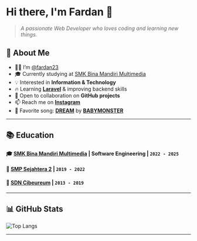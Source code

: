 # **Hi there, I'm Fardan** 👋  
> _A passionate Web Developer who loves coding and learning new things._  

## **📌 About Me**  
- 👨‍💻 I’m [@fardan23](https://github.com/fardan23/)  
- 🎓 Currently studying at [SMK Bina Mandiri Multimedia](http://smkbm3.sch.id)  
- 💡 Interested in **Information & Technology**  
- 🔥 Learning **[Laravel](https://laravel.com/)** & improving backend skills  
- 🤝 Open to collaboration on **GitHub projects**  
- 📫 Reach me on **[Instagram](https://www.instagram.com/muhamadfardan11/)**  
- 🎵 Favorite song: **[DREAM](https://open.spotify.com/intl-id/track/580sy6eZ6j0LrjvayPKD0k)** by **[BABYMONSTER](https://www.youtube.com/channel/UCqwUnggBBct-AY2lAdI88jQ)**  

---

## **📚 Education**  
#### 🎓 [SMK Bina Mandiri Multimedia](http://smkbm3.sch.id) | **Software Engineering** | `2022 - 2025`  
#### 🏫 [SMP Sejahtera 2](https://sekolah.data.kemdikbud.go.id/index.php/chome/profil/50307b14-2cf5-e011-a55a-dd9b94355c60) | `2019 - 2022`  
#### 🏫 [SDN Cibeureum](https://www.sdncibeureumcileungsi.sch.id/) | `2013 - 2019`  

---

## **📊 GitHub Stats**  
![Top Langs](https://github-readme-stats.vercel.app/api/top-langs/?username=fardan23&layout=compact&langs_count=6&theme=tokyonight)  

---
